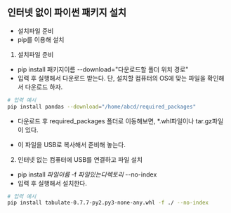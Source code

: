 ## 인터넷 없이 파이썬 패키지 설치

- 설치파일 준비
- pip를 이용해 설치



1. 설치파일 준비

- pip install 패키지이름 --download="다운로드할 폴더 위치 경로"
- 입력 후 실행해서 다운로드 받는다. 단, 설치할 컴퓨터의 OS에 맞는 파일을 확인해서 다운로드 하자.

```bash
# 입력 예시
pip install pandas --download="/home/abcd/required_packages"
```

- 다운로드 후 required_packages 폴더로 이동해보면, *.whl파일이나 tar.gz파일이 있다.

- 이 파일을 USB로 복사해서 준비해 놓는다.

2. 인터넷 없는 컴퓨터에 USB를 연결하고 파일 설치

- pip install *파일이름* -f *파일있는디렉토리* --no-index
- 입력 후 실행해서 설치한다.

```bash
# 입력 예시
pip install tabulate-0.7.7-py2.py3-none-any.whl -f ./ --no-index
```



